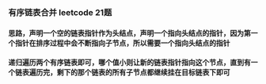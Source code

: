 ### 有序链表合并 leetcode 21题

#### 思路，声明一个空的链表指针作为头结点，声明一个指向头结点的指针，因为第一个指针在排序过程中会不断指向子节点，所以需要一个指向头结点的指针

#### 递归遍历两个有序链表即可，哪个值小则让新的链表指针指向这个节点，直到有一个链表遍历完，剩下的那个链表的所有子节点都继续挂在目标链表下即可
